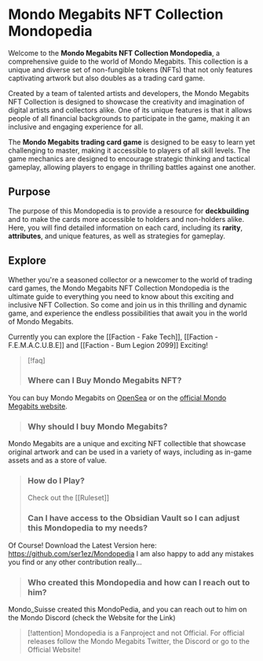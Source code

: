 # Mondo Megabits NFT Collection Mondopedia

Welcome to the **Mondo Megabits NFT Collection Mondopedia**, a comprehensive guide to the world of Mondo Megabits. This collection is a unique and diverse set of non-fungible tokens (NFTs) that not only features captivating artwork but also doubles as a trading card game.

Created by a team of talented artists and developers, the Mondo Megabits NFT Collection is designed to showcase the creativity and imagination of digital artists and collectors alike. One of its unique features is that it allows people of all financial backgrounds to participate in the game, making it an inclusive and engaging experience for all.

The **Mondo Megabits trading card game** is designed to be easy to learn yet challenging to master, making it accessible to players of all skill levels. The game mechanics are designed to encourage strategic thinking and tactical gameplay, allowing players to engage in thrilling battles against one another.

## Purpose

The purpose of this Mondopedia is to provide a resource for **deckbuilding** and to make the cards more accessible to holders and non-holders alike. Here, you will find detailed information on each card, including its **rarity**, **attributes**, and unique features, as well as strategies for gameplay.

## Explore

Whether you're a seasoned collector or a newcomer to the world of trading card games, the Mondo Megabits NFT Collection Mondopedia is the ultimate guide to everything you need to know about this exciting and inclusive NFT Collection. So come and join us in this thrilling and dynamic game, and experience the endless possibilities that await you in the world of Mondo Megabits. 

Currently you can explore the [[Faction - Fake Tech]], [[Faction - F.E.M.A.C.U.B.E]] and [[Faction - Bum Legion 2099]]
Exciting!

> [!faq] 
> ### Where can I Buy Mondo Megabits NFT?
You can buy Mondo Megabits on [OpenSea](https://opensea.io/collection/mondo-megabits) or on the [official Mondo Megabits website](https://mondomegabits.com/).
>### Why should I buy Mondo Megabits?
Mondo Megabits are a unique and exciting NFT collectible that showcase original artwork and can be used in a variety of ways, including as in-game assets and as a store of value.
>### How do I Play?
>Check out the [[Ruleset]]
>### Can I have access to the Obsidian Vault so I can adjust this Mondopedia to my needs?
Of Course! Download the Latest Version here: https://github.com/ser1ez/Mondopedia I am also happy to add any mistakes you find or any other contribution really...
>### Who created this Mondopedia and how can I reach out to him?
Mondo_Suisse created this MondoPedia, and you can reach out to him on the Mondo Discord (check the Website for the Link)

> [!attention] 
> Mondopedia is a Fanproject and not Official. For official releases follow the Mondo Megabits Twitter, the Discord or go to the Official Website!
 
